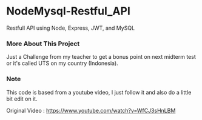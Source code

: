 # NodeMysql-Restful_API

Restfull API using Node, Express, JWT, and MySQL

### More About This Project

Just a Challenge from my teacher to get a bonus point on next midterm test or it's called UTS on my country (Indonesia).

### Note

This code is based from a youtube video, I just follow it and also do a little bit edit on it.

Original Video : https://www.youtube.com/watch?v=WfCJ3sHnLBM

